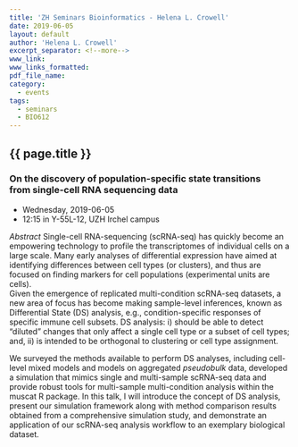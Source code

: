 ```yaml
---
title: 'ZH Seminars Bioinformatics - Helena L. Crowell'
date: 2019-06-05
layout: default
author: 'Helena L. Crowell'
excerpt_separator: <!--more-->
www_link:
www_links_formatted:
pdf_file_name:
category:
  - events
tags:
  - seminars
  - BIO612
---
```


## {{ page.title }}
### On the discovery of population-specific state transitions<br>from single-cell RNA sequencing data

* Wednesday, 2019-06-05
* 12:15 in Y-55L-12, UZH Irchel campus

<!--more-->

*Abstract* Single-cell RNA-sequencing (scRNA-seq) has quickly become an empowering technology to profile the transcriptomes of individual cells on a large scale. Many early analyses of differential expression have aimed at identifying differences between cell types (or clusters), and thus are focused on finding markers for cell populations (experimental units are cells).  
Given the emergence of replicated multi-condition scRNA-seq datasets, a new area of focus has become making sample-level inferences, known as Differential State (DS) analysis, e.g., condition-specific responses of specific immune cell subsets. DS analysis: i) should be able to detect “diluted” changes that only affect a single cell type or a subset of cell types; and, ii) is intended to be orthogonal to clustering or cell type assignment.  

We surveyed the methods available to perform DS analyses, including cell-level mixed models and models on aggregated *pseudobulk* data, developed a simulation that mimics single and multi-sample scRNA-seq data and provide robust tools for multi-sample multi-condition analysis within the muscat R package. In this talk, I will introduce the concept of DS analysis, present our simulation framework along with method comparison results obtained from a comprehensive simulation study, and demonstrate an application of our scRNA-seq analysis workflow to an exemplary biological dataset. 
